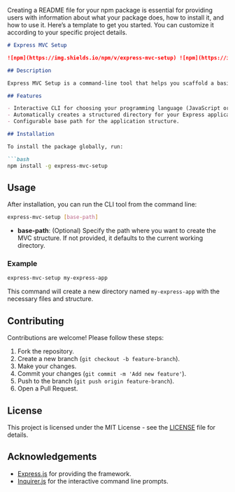 Creating a README file for your npm package is essential for providing users with information about what your package does, how to install it, and how to use it. Here’s a template to get you started. You can customize it according to your specific project details.

```markdown
# Express MVC Setup

![npm](https://img.shields.io/npm/v/express-mvc-setup) ![npm](https://img.shields.io/npm/dt/express-mvc-setup)

## Description

Express MVC Setup is a command-line tool that helps you scaffold a basic MVC structure for your Express.js applications. It allows you to quickly set up the necessary directories and files for organizing your application code, promoting best practices in project structure.

## Features

- Interactive CLI for choosing your programming language (JavaScript or TypeScript).
- Automatically creates a structured directory for your Express application.
- Configurable base path for the application structure.

## Installation

To install the package globally, run:

```bash
npm install -g express-mvc-setup
```

## Usage

After installation, you can run the CLI tool from the command line:

```bash
express-mvc-setup [base-path]
```

- **base-path**: (Optional) Specify the path where you want to create the MVC structure. If not provided, it defaults to the current working directory.

### Example

```bash
express-mvc-setup my-express-app
```

This command will create a new directory named `my-express-app` with the necessary files and structure.

## Contributing

Contributions are welcome! Please follow these steps:

1. Fork the repository.
2. Create a new branch (`git checkout -b feature-branch`).
3. Make your changes.
4. Commit your changes (`git commit -m 'Add new feature'`).
5. Push to the branch (`git push origin feature-branch`).
6. Open a Pull Request.

## License

This project is licensed under the MIT License - see the [LICENSE](LICENSE) file for details.

## Acknowledgements

- [Express.js](https://expressjs.com) for providing the framework.
- [Inquirer.js](https://github.com/SBoudrias/Inquirer.js) for the interactive command line prompts.

```
